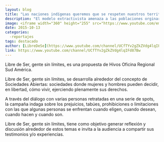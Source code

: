 ```yaml
---
layout: blog
title: "Las naciones indígenas queremos que se respeten nuestros territorios "
description: "El modelo extractivista amenaza a las poblaciones orginarias de América Latina. Es en torno a este tema que reflexionan dos representantes de los pueblos indñigenas."
image: <iframe width="360" height="255" src="https://www.youtube.com/embed/NkK35SgruJM" frameborder="0" allowfullscreen></iframe>
date: 2015-10-13
categories:
  -reportajes
tags: destacado
author: [LibreDeSe](https://www.youtube.com/channel/UCfTYv2gZkZVdg4lqIFd87Bw)
link: https://www.youtube.com/channel/UCfTYv2gZkZVdg4lqIFd87Bw
---
```


Libre de Ser, gente sin límites, es una propuesta de Hivos Oficina Regional Sud América.

Libre de Ser, gente sin límites, se desarrolla alrededor del concepto de Sociedades Abiertas: sociedades donde mujeres y hombres pueden decidir, en libertad, cómo vivir, ejerciendo plenamente sus derechos.

A través del diálogo con varias personas retratadas en una serie de spots, la campaña indaga sobre los prejuicios, tabúes, prohibiciones o limitaciones con las que algunas personas se enfrentan cuando eligen, cuando desean, cuando hacen y cuando son.

Libre de Ser, gente sin límites, tiene como objetivo generar reflexión y discusión alrededor de estos temas e invita a la audiencia a compartir sus testimonios y/o experiencias.
